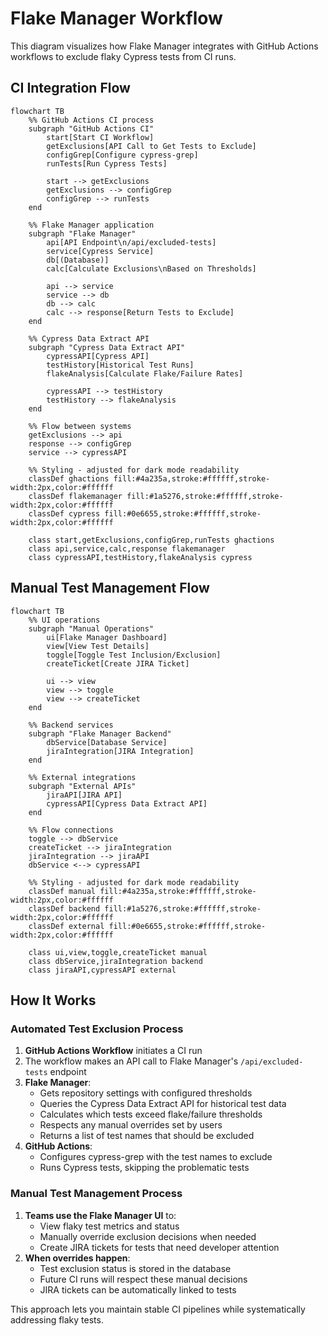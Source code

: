 # Flake Manager Workflow

This diagram visualizes how Flake Manager integrates with GitHub Actions workflows to exclude flaky Cypress tests from CI runs.

## CI Integration Flow

```mermaid
flowchart TB
    %% GitHub Actions CI process
    subgraph "GitHub Actions CI"
        start[Start CI Workflow]
        getExclusions[API Call to Get Tests to Exclude]
        configGrep[Configure cypress-grep]
        runTests[Run Cypress Tests]

        start --> getExclusions
        getExclusions --> configGrep
        configGrep --> runTests
    end

    %% Flake Manager application
    subgraph "Flake Manager"
        api[API Endpoint\n/api/excluded-tests]
        service[Cypress Service]
        db[(Database)]
        calc[Calculate Exclusions\nBased on Thresholds]

        api --> service
        service --> db
        db --> calc
        calc --> response[Return Tests to Exclude]
    end

    %% Cypress Data Extract API
    subgraph "Cypress Data Extract API"
        cypressAPI[Cypress API]
        testHistory[Historical Test Runs]
        flakeAnalysis[Calculate Flake/Failure Rates]

        cypressAPI --> testHistory
        testHistory --> flakeAnalysis
    end

    %% Flow between systems
    getExclusions --> api
    response --> configGrep
    service --> cypressAPI

    %% Styling - adjusted for dark mode readability
    classDef ghactions fill:#4a235a,stroke:#ffffff,stroke-width:2px,color:#ffffff
    classDef flakemanager fill:#1a5276,stroke:#ffffff,stroke-width:2px,color:#ffffff
    classDef cypress fill:#0e6655,stroke:#ffffff,stroke-width:2px,color:#ffffff

    class start,getExclusions,configGrep,runTests ghactions
    class api,service,calc,response flakemanager
    class cypressAPI,testHistory,flakeAnalysis cypress
```

## Manual Test Management Flow

```mermaid
flowchart TB
    %% UI operations
    subgraph "Manual Operations"
        ui[Flake Manager Dashboard]
        view[View Test Details]
        toggle[Toggle Test Inclusion/Exclusion]
        createTicket[Create JIRA Ticket]

        ui --> view
        view --> toggle
        view --> createTicket
    end

    %% Backend services
    subgraph "Flake Manager Backend"
        dbService[Database Service]
        jiraIntegration[JIRA Integration]
    end

    %% External integrations
    subgraph "External APIs"
        jiraAPI[JIRA API]
        cypressAPI[Cypress Data Extract API]
    end

    %% Flow connections
    toggle --> dbService
    createTicket --> jiraIntegration
    jiraIntegration --> jiraAPI
    dbService <--> cypressAPI

    %% Styling - adjusted for dark mode readability
    classDef manual fill:#4a235a,stroke:#ffffff,stroke-width:2px,color:#ffffff
    classDef backend fill:#1a5276,stroke:#ffffff,stroke-width:2px,color:#ffffff
    classDef external fill:#0e6655,stroke:#ffffff,stroke-width:2px,color:#ffffff

    class ui,view,toggle,createTicket manual
    class dbService,jiraIntegration backend
    class jiraAPI,cypressAPI external
```

## How It Works

### Automated Test Exclusion Process

1. **GitHub Actions Workflow** initiates a CI run
2. The workflow makes an API call to Flake Manager's `/api/excluded-tests` endpoint
3. **Flake Manager**:
   - Gets repository settings with configured thresholds
   - Queries the Cypress Data Extract API for historical test data
   - Calculates which tests exceed flake/failure thresholds
   - Respects any manual overrides set by users
   - Returns a list of test names that should be excluded
4. **GitHub Actions**:
   - Configures cypress-grep with the test names to exclude
   - Runs Cypress tests, skipping the problematic tests

### Manual Test Management Process

1. **Teams use the Flake Manager UI** to:
   - View flaky test metrics and status
   - Manually override exclusion decisions when needed
   - Create JIRA tickets for tests that need developer attention
2. **When overrides happen**:
   - Test exclusion status is stored in the database
   - Future CI runs will respect these manual decisions
   - JIRA tickets can be automatically linked to tests

This approach lets you maintain stable CI pipelines while systematically addressing flaky tests.
